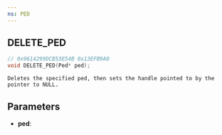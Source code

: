 ```yaml
---
ns: PED
---
```

## DELETE_PED

```c
// 0x9614299DCB53E54B 0x13EFB9A0
void DELETE_PED(Ped* ped);
```

```
Deletes the specified ped, then sets the handle pointed to by the pointer to NULL.  
```

## Parameters
* **ped**: 


